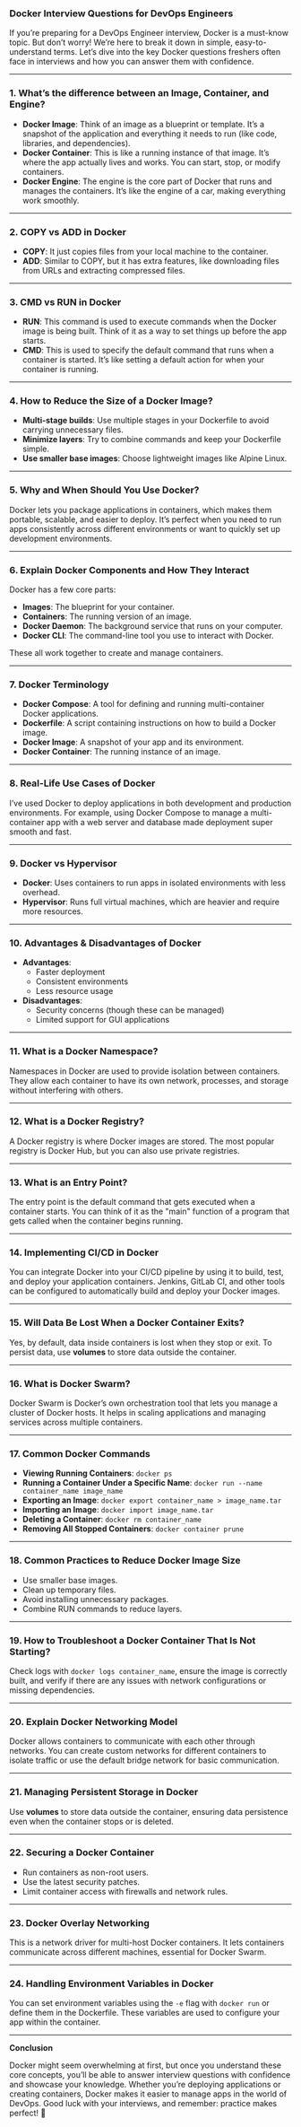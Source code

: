 ### **Docker Interview Questions for DevOps Engineers**

If you’re preparing for a DevOps Engineer interview, Docker is a must-know topic. But don’t worry! We’re here to break it down in simple, easy-to-understand terms. Let’s dive into the key Docker questions freshers often face in interviews and how you can answer them with confidence.

---

### 1. **What’s the difference between an Image, Container, and Engine?**

- **Docker Image**: Think of an image as a blueprint or template. It’s a snapshot of the application and everything it needs to run (like code, libraries, and dependencies). 
- **Docker Container**: This is like a running instance of that image. It’s where the app actually lives and works. You can start, stop, or modify containers.
- **Docker Engine**: The engine is the core part of Docker that runs and manages the containers. It’s like the engine of a car, making everything work smoothly.

---

### 2. **COPY vs ADD in Docker**

- **COPY**: It just copies files from your local machine to the container.
- **ADD**: Similar to COPY, but it has extra features, like downloading files from URLs and extracting compressed files.

---

### 3. **CMD vs RUN in Docker**

- **RUN**: This command is used to execute commands when the Docker image is being built. Think of it as a way to set things up before the app starts.
- **CMD**: This is used to specify the default command that runs when a container is started. It’s like setting a default action for when your container is running.

---

### 4. **How to Reduce the Size of a Docker Image?**

- **Multi-stage builds**: Use multiple stages in your Dockerfile to avoid carrying unnecessary files.
- **Minimize layers**: Try to combine commands and keep your Dockerfile simple.
- **Use smaller base images**: Choose lightweight images like Alpine Linux.

---

### 5. **Why and When Should You Use Docker?**

Docker lets you package applications in containers, which makes them portable, scalable, and easier to deploy. It’s perfect when you need to run apps consistently across different environments or want to quickly set up development environments.

---

### 6. **Explain Docker Components and How They Interact**

Docker has a few core parts:
- **Images**: The blueprint for your container.
- **Containers**: The running version of an image.
- **Docker Daemon**: The background service that runs on your computer.
- **Docker CLI**: The command-line tool you use to interact with Docker.

These all work together to create and manage containers.

---

### 7. **Docker Terminology**

- **Docker Compose**: A tool for defining and running multi-container Docker applications.
- **Dockerfile**: A script containing instructions on how to build a Docker image.
- **Docker Image**: A snapshot of your app and its environment.
- **Docker Container**: The running instance of an image.

---

### 8. **Real-Life Use Cases of Docker**

I’ve used Docker to deploy applications in both development and production environments. For example, using Docker Compose to manage a multi-container app with a web server and database made deployment super smooth and fast.

---

### 9. **Docker vs Hypervisor**

- **Docker**: Uses containers to run apps in isolated environments with less overhead.
- **Hypervisor**: Runs full virtual machines, which are heavier and require more resources.

---

### 10. **Advantages & Disadvantages of Docker**

- **Advantages**: 
  - Faster deployment
  - Consistent environments
  - Less resource usage
- **Disadvantages**:
  - Security concerns (though these can be managed)
  - Limited support for GUI applications

---

### 11. **What is a Docker Namespace?**

Namespaces in Docker are used to provide isolation between containers. They allow each container to have its own network, processes, and storage without interfering with others.

---

### 12. **What is a Docker Registry?**

A Docker registry is where Docker images are stored. The most popular registry is Docker Hub, but you can also use private registries.

---

### 13. **What is an Entry Point?**

The entry point is the default command that gets executed when a container starts. You can think of it as the "main" function of a program that gets called when the container begins running.

---

### 14. **Implementing CI/CD in Docker**

You can integrate Docker into your CI/CD pipeline by using it to build, test, and deploy your application containers. Jenkins, GitLab CI, and other tools can be configured to automatically build and deploy your Docker images.

---

### 15. **Will Data Be Lost When a Docker Container Exits?**

Yes, by default, data inside containers is lost when they stop or exit. To persist data, use **volumes** to store data outside the container.

---

### 16. **What is Docker Swarm?**

Docker Swarm is Docker’s own orchestration tool that lets you manage a cluster of Docker hosts. It helps in scaling applications and managing services across multiple containers.

---

### 17. **Common Docker Commands**

- **Viewing Running Containers**: `docker ps`
- **Running a Container Under a Specific Name**: `docker run --name container_name image_name`
- **Exporting an Image**: `docker export container_name > image_name.tar`
- **Importing an Image**: `docker import image_name.tar`
- **Deleting a Container**: `docker rm container_name`
- **Removing All Stopped Containers**: `docker container prune`

---

### 18. **Common Practices to Reduce Docker Image Size**

- Use smaller base images.
- Clean up temporary files.
- Avoid installing unnecessary packages.
- Combine RUN commands to reduce layers.

---

### 19. **How to Troubleshoot a Docker Container That Is Not Starting?**

Check logs with `docker logs container_name`, ensure the image is correctly built, and verify if there are any issues with network configurations or missing dependencies.

---

### 20. **Explain Docker Networking Model**

Docker allows containers to communicate with each other through networks. You can create custom networks for different containers to isolate traffic or use the default bridge network for basic communication.

---

### 21. **Managing Persistent Storage in Docker**

Use **volumes** to store data outside the container, ensuring data persistence even when the container stops or is deleted.

---

### 22. **Securing a Docker Container**

- Run containers as non-root users.
- Use the latest security patches.
- Limit container access with firewalls and network rules.

---

### 23. **Docker Overlay Networking**

This is a network driver for multi-host Docker containers. It lets containers communicate across different machines, essential for Docker Swarm.

---

### 24. **Handling Environment Variables in Docker**

You can set environment variables using the `-e` flag with `docker run` or define them in the Dockerfile. These variables are used to configure your app within the container.

---

**Conclusion**

Docker might seem overwhelming at first, but once you understand these core concepts, you’ll be able to answer interview questions with confidence and showcase your knowledge. Whether you’re deploying applications or creating containers, Docker makes it easier to manage apps in the world of DevOps. Good luck with your interviews, and remember: practice makes perfect! 🚀

